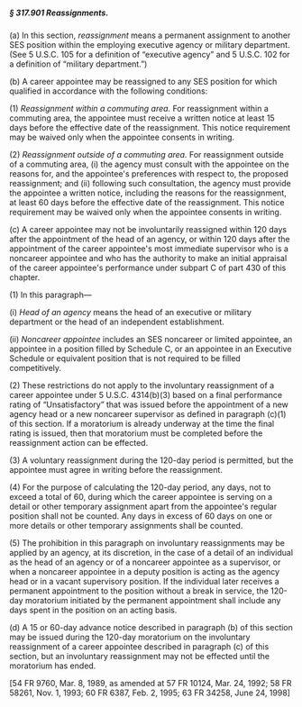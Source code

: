 ##### § 317.901 Reassignments. #####

(a) In this section, *reassignment* means a permanent assignment to another SES position within the employing executive agency or military department. (See 5 U.S.C. 105 for a definition of “executive agency” and 5 U.S.C. 102 for a definition of “military department.”)

(b) A career appointee may be reassigned to any SES position for which qualified in accordance with the following conditions:

(1) *Reassignment within a commuting area.* For reassignment within a commuting area, the appointee must receive a written notice at least 15 days before the effective date of the reassignment. This notice requirement may be waived only when the appointee consents in writing.

(2) *Reassignment outside of a commuting area.* For reassignment outside of a commuting area, (i) the agency must consult with the appointee on the reasons for, and the appointee's preferences with respect to, the proposed reassignment; and (ii) following such consultation, the agency must provide the appointee a written notice, including the reasons for the reassignment, at least 60 days before the effective date of the reassignment. This notice requirement may be waived only when the appointee consents in writing.

(c) A career appointee may not be involuntarily reassigned within 120 days after the appointment of the head of an agency, or within 120 days after the appointment of the career appointee's most immediate supervisor who is a noncareer appointee and who has the authority to make an initial appraisal of the career appointee's performance under subpart C of part 430 of this chapter.

(1) In this paragraph—

(i) *Head of an agency* means the head of an executive or military department or the head of an independent establishment.

(ii) *Noncareer appointee* includes an SES noncareer or limited appointee, an appointee in a position filled by Schedule C, or an appointee in an Executive Schedule or equivalent position that is not required to be filled competitively.

(2) These restrictions do not apply to the involuntary reassignment of a career appointee under 5 U.S.C. 4314(b)(3) based on a final performance rating of “Unsatisfactory” that was issued before the appointment of a new agency head or a new noncareer supervisor as defined in paragraph (c)(1) of this section. If a moratorium is already underway at the time the final rating is issued, then that moratorium must be completed before the reassignment action can be effected.

(3) A voluntary reassignment during the 120-day period is permitted, but the appointee must agree in writing before the reassignment.

(4) For the purpose of calculating the 120-day period, any days, not to exceed a total of 60, during which the career appointee is serving on a detail or other temporary assignment apart from the appointee's regular position shall not be counted. Any days in excess of 60 days on one or more details or other temporary assignments shall be counted.

(5) The prohibition in this paragraph on involuntary reassignments may be applied by an agency, at its discretion, in the case of a detail of an individual as the head of an agency or of a noncareer appointee as a supervisor, or when a noncareer appointee in a deputy position is acting as the agency head or in a vacant supervisory position. If the individual later receives a permanent appointment to the position without a break in service, the 120-day moratorium initiated by the permanent appointment shall include any days spent in the position on an acting basis.

(d) A 15 or 60-day advance notice described in paragraph (b) of this section may be issued during the 120-day moratorium on the involuntary reassignment of a career appointee described in paragraph (c) of this section, but an involuntary reassignment may not be effected until the moratorium has ended.

[54 FR 9760, Mar. 8, 1989, as amended at 57 FR 10124, Mar. 24, 1992; 58 FR 58261, Nov. 1, 1993; 60 FR 6387, Feb. 2, 1995; 63 FR 34258, June 24, 1998]
